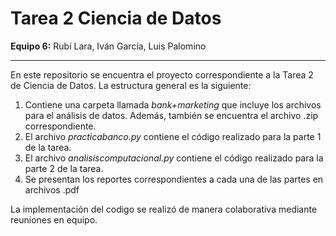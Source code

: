 # Tarea 2 Ciencia de Datos

**Equipo 6:** Rubí Lara, Iván García, Luis Palomino

---

En este repositorio se encuentra el proyecto correspondiente a la Tarea 2 de Ciencia de Datos. La estructura general es la siguiente:

1. Contiene una carpeta llamada _bank+marketing_ que incluye los archivos para el análisis de datos. Además, también se encuentra el archivo .zip correspondiente.
2. El archivo _practicabanco.py_ contiene el código realizado para la parte 1 de la tarea.
3. El archivo _analisiscomputacional.py_ contiene el código realizado para la parte 2 de la tarea.
4. Se presentan los reportes correspondientes a cada una de las partes en archivos .pdf

La implementación del codigo se realizó de manera colaborativa mediante reuniones en equipo.
